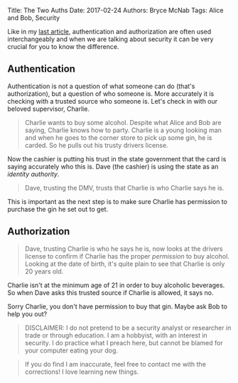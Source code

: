 Title: The Two Auths
Date: 2017-02-24
Authors: Bryce McNab
Tags: Alice and Bob, Security

Like in my [last article](http://blog.imnotat.work/security-vs-anonymity.html), authentication and authorization are often used interchangeably and when we are talking about security it can be very crucial for you to know the difference.

## Authentication

Authentication is not a question of what someone can do (that's authorization), but a question of who someone is. More accurately it is checking with a trusted source who someone is. Let's check in with our beloved supervisor, Charlie.

>Charlie wants to buy some alcohol. Despite what Alice and Bob are saying, Charlie knows how to party. Charlie is a young looking man and when he goes to the corner store to pick up some gin, he is carded. So he pulls out his trusty <insert state here> drivers license. 

Now the cashier is putting his trust in the state government that the card is saying accurately who this is. Dave (the cashier) is using the state as an _identity authority_.

>Dave, trusting the <insert state here> DMV, trusts that Charlie is who Charlie says he is.

This is important as the next step is to make sure Charlie has permission to purchase the gin he set out to get.

## Authorization

>Dave, trusting Charlie is who he says he is, now looks at the drivers license to confirm if Charlie has the proper _permission_ to buy alcohol. Looking at the date of birth, it's quite plain to see that Charlie is only 20 years old.

Charlie isn't at the minimum age of 21 in order to buy alcoholic beverages. So when Dave asks this trusted source if Charlie is allowed, it says no.

Sorry Charlie, you don't have permission to buy that gin. Maybe ask Bob to help you out?


>DISCLAIMER: I do not pretend to be a security analyst or researcher in trade or through education. I am a hobbyist, with an interest in security. I do practice what I preach here, but cannot be blamed for your computer eating your dog.

>If you do find I am inaccurate, feel free to contact me with the corrections! I love learning new things.
